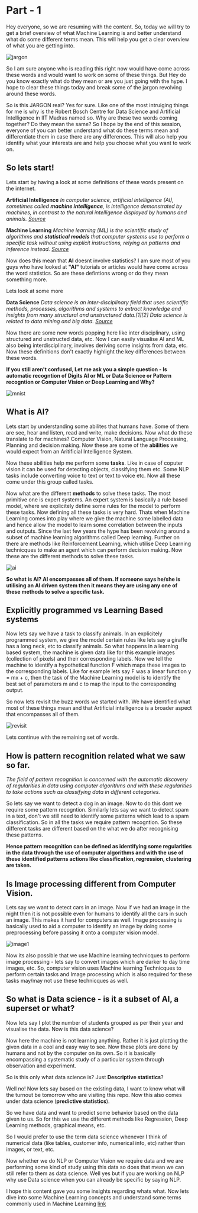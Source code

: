 # Part - 1

Hey everyone, so we are resuming with the content. So, today we will try to get a brief overview of what Machine Learning is and better understand what do some different terms mean. This will help you get a clear overview of what you are getting into.

![jargon](images/jargon.png)

So I am sure anyone who is reading this right now would have come across these words and would want to work on some of these things. But Hey do you know exactly what do they mean or are you just going with the hype. I hope to clear these things today and break some of the jargon revolving around these words. 

So is this JARGON real? Yes for sure. Like one of the most intruiging things for me is why is the Robert Bosch Centre for Data Science and Artificial Intelligence in IIT Madras named so. Why are these two words coming together? Do they mean the same? So I hope by the end of this session, everyone of you can better understand what do these terms mean and differentiate them in case there are any differences. This will also help you identify what your interests are and help you choose what you want to work on. 

## So lets start!

Lets start by having a look at some definitions of these words present on the internet.

**Artificial Intelligence**
*In computer science, artificial intelligence (AI), sometimes called **machine intelligence**, is intelligence demonstrated by machines, in contrast to the natural intelligence displayed by humans and animals. [Source](https://en.wikipedia.org/wiki/Artificial_intelligence)*

**Machine Learning**
*Machine learning (ML) is the scientific study of algorithms and **statistical models** that computer systems use to perform a specific task without using explicit instructions, relying on patterns and inference instead. [Source](https://en.wikipedia.org/wiki/Machine_learning)*

Now does this mean that **AI** doesnt involve statistics? I am sure most of you guys who have looked at **"AI"** tutorials or articles would have come across the word statistics. So are these defintions wrong or do they mean something more.

Lets look at some more

**Data Science**
*Data science is an inter-disciplinary field that uses scientific methods, processes, algorithms and systems to extract knowledge and insights from many structural and unstructured data.[1][2] Data science is related to data mining and big data. [Source](https://en.wikipedia.org/wiki/Data_science)*

Now there are some new words popping here like inter disciplinary, using structured and unstructed data, etc. Now I can easily visualise AI and ML also being interdisciplinary, involves deriving some insights from data, etc. Now these definitions don't exactly highlight the key differences between these words.

**If you still aren't confused, Let me ask you a simple question - Is automatic recogntion of Digits AI or ML or Data Science or Pattern recogntion or Computer Vision or Deep Learning and Why?**

![mnist](images/mnist.png)

## What is AI?

Lets start by understanding some abilites that humans have. Some of them are see, hear and listen, read and write, make decisions. Now what do these translate to for machines? Computer Vision, Natural Language Processing, Planning and decision making. Now these are some of the **abilities** we would expect from an Aritificial Intelligence System.  

Now these abilities help me perform some **tasks**. Like in case of coputer vision it can be used for detecting objects, classifying them etc. Some NLP tasks include converting voice to text or text to voice etc. Now all these come under this group called tasks.

Now what are the different **methods** to solve these tasks. The most primitive one is expert systems. An expert system is basically a rule based model, where we explicitely define some rules for the model to perform these tasks. Now defining all these tasks is very hard. Thats when Machine Learning comes into play where we give the machine some labelled data and hence allow the model to learn some correlation between the inputs and outputs. Since the last few years the hype has been revolving around a subset of machine learning algorithms called Deep learning. Further on there are methods like Reinforcement Learning, which utilise Deep Learning technicques to make an agent which can perform decision making. Now these are the different methods to solve these tasks. 

![ai](images/ai.png)

**So what is AI? AI encompasses all of them. If someone says he/she is utilising an AI driven system then it means they are using any one of these methods to solve a specific task.**

## Explicitly programmed vs Learning Based systems

Now lets say we have a task to classify animals. In an explicitely programmed system, we give the model certain rules like lets say a giraffe has a long neck, etc to classify animals. So what happens in a learning based system, the machine is given data like for this example images (collection of pixels) and their corresponding labels. Now we tell the machine to identify a hypothetical function F which maps these images to the corresponding labels. Like for example lets say F was a linear function y = mx + c, then the task of the Machine Learning model is to identify the best set of parameters m and c to map the input to the corresponding output. 

So now lets revisit the buzz words we started with. We have identified what most of these things mean and that Artificial intelligence is a broader aspect that encompasses all of them.

![revisit](images/revisit.png)

Lets continue with the remaining set of words.

## How is pattern recognition related what we saw so far.

*The field of pattern recognition is concerned with the automatic discovery of regularities in data using computer algorithms and with these regularities to take actions such as classifying data in different categories.*

So lets say we want to detect a dog in an image. Now to do this dont we require some pattern recogntion. Similarly lets say we want to detect spam in a text, don't we still need to identify some patterns which lead to a spam classification. So in all the tasks we require pattern recogntion. So these different tasks are different based on the what we do after recognising these patterns. 

**Hence pattern recognition can be defined as identifying some regularities in the data through the use of computer algorithms and with the use of these identified patterns actions like classification, regression, clustering are taken.**

## Is Image processing different from Computer Vision. 

Lets say we want to detect cars in an image. Now if we had an image in the night then it is not possible even for humans to identify all the cars in such an image. This makes it hard for computers as well. Image processing is basically used to aid a computer to identify an image by doing some preprocessing before passing it onto a computer vision model. 

![image1](images/imageprocessing.png)

Now its also possible that we use Machine learning technicques to perform image processing - lets say to convert images which are darker to day time images, etc. So, computer vision uses Machine learning Technicques to perform certain tasks and Image processing which is also required for these tasks may/may not use these technicques as well.

## So what is Data science - is it a subset of AI, a superset or what?

Now lets say I plot the number of students grouped as per their year and visualise the data. Now is this data science?

Now here the machine is not learning anything. Rather it is just plotting the given data in a cool and easy way to see. Now these plots are done by humans and not by the computer on its own. So it is basically encompassing a systematic study of a particular system through observation and experiment.

So is this only what data science is? Just **Descriptive statistics**?

Well no! Now lets say based on the existing data, I want to know what will the turnout be tomorrow who are visiting this repo. Now this also comes under data science (**predictive statistics**).

So we have data and want to predict some behavior based on the data given to us. So for this we use the different methods like Regression, Deep Learning methods, graphical means, etc.

So I would prefer to use the term data science whenever I think of numerical data (like tables, customer info, numerical info, etc) rather than images, or text, etc.

Now whether we do NLP or Computer Vision we require data and we are performing some kind of study using this data so does that mean we can still refer to them as data science. Well yes but if you are working on NLP why use Data science when you can already be specific by saying NLP.

I hope this content gave you some insights regarding whats what. Now lets dive into some Machine Learning concepts and understand some terms commonly used in Machine Learning [link](PART2.md)











